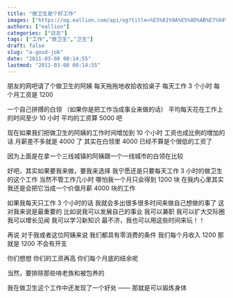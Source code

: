 ```yaml
---
title: "做卫生是个好工作"
images: ["https://og.eallion.com/api/og?title=%E5%81%9A%E5%8D%AB%E7%94%9F%E6%98%AF%E4%B8%AA%E5%A5%BD%E5%B7%A5%E4%BD%9C"]
authors: ["eallion"]
categories: ["日志"]
tags: ["工作","做卫生","卫生"]
draft: false
slug: "a-good-job"
date: "2011-03-08 08:14:55"
lastmod: "2011-03-08 08:14:55"
---
```


朋友的网吧请了个做卫生的阿姨
每天拖拖地收拾收拾桌子
每天工作 3 个小时
每个月工资是 1200

一个自己拼搏的白领
（如果你是把工作当成事业来做的话）
平均每天花在工作上的时间至少 10 小时
平均的工资算 5000 吧

现在如果我们把做卫生的阿姨的工作时间增加到 10 个小时
工资也成比例的增加的话
月薪差不多就是 4000 了
其实在白领里 4000 已经不算是个很低的工资了

因为上面是在拿一个三线城镇的阿姨跟一个一线城市的白领在比较

好吧，其实如果要我来做，要我来选择
我宁愿还是只要每天工作 3 小时的做卫生的这个工作
当然不管工作几小时
哪怕我一个月只会得到 1200 块
在我内心里其实我还是会把它当成一个价值月薪 4000 块的工作

如果我每天只工作 3 个小时的话
我就会多出很多很多时间来做自己想做的事了
这对我来说是最重要的
比如说我可以发展自己的事业
我可以兼职
我可以扩大交际圈
我可以增长见闻
我可以学习新知识
最不济，我也可以用这些时间来玩！！

再说
对于我或者这位阿姨来说
我们都具有零消费的条件
我们每个月收入 1200 那就是 1200
不会有开支

你们想想
你们的工资再高
你们每个月底的结余呢

当然，要排除那些啃老族和被包养的

我在做卫生这个工作中还发现了一个好处
—— 那就是可以锻炼身体
